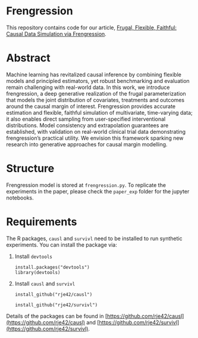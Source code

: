 # Frengression
This repository contains code for our article, [Frugal, Flexible, Faithful: Causal Data Simulation via Frengression](http://arxiv.org/abs/2503.15989).

# Abstract
Machine learning has revitalized causal inference by combining flexible models and principled estimators, yet robust benchmarking and evaluation remain challenging with real-world data. In this work, we introduce frengression, a deep generative realization of the frugal parameterization that models the joint distribution of covariates, treatments and outcomes around the causal margin of interest. Frengression provides accurate estimation and flexible, faithful simulation of multivariate, time-varying data; it also enables direct sampling from user-specified interventional distributions. Model consistency and extrapolation guarantees are established, with validation on real-world clinical trial data demonstrating frengression’s practical utility. We envision this framework sparking new research into generative approaches for causal margin modelling.

# Structure
Frengression model is stored at ```frengression.py```.  To replicate the experiments in the paper, please check the ```paper_exp``` folder for the jupyter notebooks.

# Requirements
The R packages, ```causl``` and ```survivl``` need to be installed to run synthetic experiments. You can install the package via:
1. Install ```devtools```
   ```
   install.packages("devtools")
   library(devtools)
   ```
2. Install ```causl``` and ```survivl```
   ```
   install_github("rje42/causl")

   install_github("rje42/survivl")
   ```
Details of the packages can be found in [https://github.com/rje42/causl](https://github.com/rje42/causl) and [https://github.com/rje42/survivl](https://github.com/rje42/survivl).